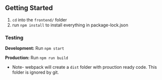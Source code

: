 ## Getting Started

1. `cd` into the `frontend/` folder
2. run `npm install` to install everything in package-lock.json


### Testing

**Development:** Run `npm start`

**Production:** Run `npm run build`
- Note- webpack will create a `dist` folder with prouction ready code. This folder is ignored by git.